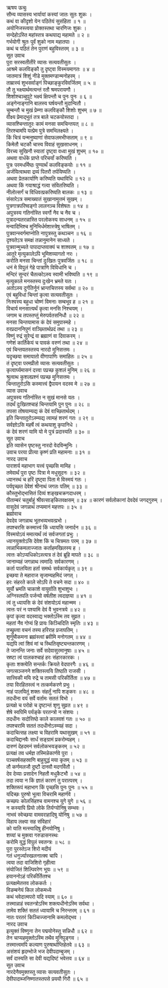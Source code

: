 ऋषय ऊचुः  
सौम्य व्यासस्य भार्यायां कस्यां जातः सुतः शुकः ।  
कथं वा कीदृशो येन पठितेयं सुसंहिता ॥ १ ॥  
अयोनिजस्त्वया प्रोक्तस्तथा चारणिजः शुकः ।  
सन्देहोऽस्ति महांस्तत्र कथयाद्य महामते ॥ २ ॥  
गर्भयोगी श्रुतः पूर्वं शुको नाम महातपाः ।  
कथं च पठितं तेन पुराणं बहुविस्तरम् ॥ ३ ॥  
सूत उवाच  
पुरा सरस्वतीतीरे व्यासः सत्यवतीसुतः ।  
आश्रमे कलविङ्कौ तु दृष्ट्वा विस्मयमागतः ॥ ४ ॥  
जातमात्रं शिशुं नीडे मुक्तमण्डान्मनोहरम् ।  
ताम्रास्यं शुभसर्वाङ्गं पिच्छाङ्कुरविवर्जितम् ॥ ५ ॥  
तौ तु भक्ष्यार्थमत्यन्तं रतौ श्रमपरायणौ ।  
शिशोश्चञ्चुपुटे भक्ष्यं क्षिपन्तौ च पुनः पुनः ॥ ६ ॥  
अङ्गेनाङ्गानि बालस्य घर्षयन्तौ मुदान्वितौ ।  
चुम्बन्तौ च मुखं प्रेम्णा कलविङ्कौ शिशोः शुभम् ॥ ७ ॥  
वीक्ष्य प्रेमाद्‌भुतं तत्र बाले चटकयोस्तदा ।  
व्यासश्चिन्तातुरः कामं मनसा समचिन्तयत् ॥ ८ ॥  
तिरश्चामपि यत्प्रेम पुत्रे समभिलक्ष्यते ।  
किं चित्रं यन्मनुष्याणां सेवाफलमभीप्सताम् ॥ ९ ॥  
किमेतौ चटकौ चास्य विवाहं सुखसाधनम् ।  
विरच्य सुखिनौ स्यातां दृष्ट्वा वध्वा मुखं शुभम् ॥ १० ॥  
अथवा वार्धके प्राप्ते परिचर्यां करिष्यति ।  
पुत्रः परमधर्मिष्ठः पुण्यार्थं कलविङ्कयोः ॥ ११ ॥  
अर्जयित्वाथवा द्रव्यं पितरौ तर्पयिष्यति ।  
अथवा प्रेतकार्याणि करिष्यति यथाविधि ॥ १२ ॥  
अथवा किं गयाश्राद्धं गत्वा संवितरिष्यति ।  
नीलोत्सर्गं च विधिवत्प्रकरिष्यति बालकः ॥ १३ ॥  
संसारेऽत्र समाख्यातं सुखानामुत्तमं सुखम् ।  
पुत्रगात्रपरिष्वङ्गो लालनञ्च विशेषतः ॥ १४ ॥  
अपुत्रस्य गतिर्नास्ति स्वर्गो नैव च नैव च ।  
पुत्रादन्यतरन्नास्ति परलोकस्य साधनम् ॥ १५ ॥  
मन्वादिभिश्च मुनिभिर्धर्मशास्त्रेषु भाषितम् ।  
पुत्रवान्स्वर्गमाप्नोति नापुत्रस्तु कथञ्चन ॥ १६ ॥  
दृश्यतेऽत्र समक्षं तन्नानुमानेन साध्यते ।  
पुत्रवान्मुच्यते पापादाप्तवाक्यं च शाश्वतम् ॥ १७ ॥  
आतुरे मृत्युकालेऽपि भूमिशय्यागतो नरः ।  
करोति मनसा चिन्तां दुःखितः पुत्रवर्जितः ॥ १८ ॥  
धनं मे विपुलं गेहे पात्राणि विविधानि च ।  
मन्दिरं सुन्दरं चैतत्कोऽस्य स्वामी भविष्यति ॥ १९ ॥  
मृत्युकाले मनस्तस्य दुःखेन भ्रमते यतः ।  
अतोऽस्य दुर्गतिर्नूनं भ्रान्तचित्तस्य सर्वथा ॥ २० ॥  
एवं बहुविधां चिन्तां कृत्वा सत्यवतीसुतः ।  
निःश्वस्य बहुधा चोष्णं विमनाः सम्बभूव ह ॥ २१ ॥  
विचार्य मनसात्यर्थं कृत्वा मनसि निश्चयम् ।  
जगाम च तपस्तप्तुं मेरुपर्वतसनिधौ ॥ २२ ॥  
मनसा चिन्तयामास कं देवं समुपास्महे ।  
वरप्रदाननिपुणं वाञ्छितार्थप्रदं तथा ॥ २३ ॥  
विष्णुं रुद्रं सुरेन्द्रं वा ब्रह्माणं वा दिवाकरम् ।  
गणेशं कार्तिकेयं च पावकं वरुणं तथा ॥ २४ ॥  
एवं चिन्तयतस्तस्य नारदो मुनिसत्तमः ।  
यदृच्छया समायातो वीणापाणिः समाहितः ॥ २५ ॥  
तं दृष्ट्वा परमप्रीतो व्यासः सत्यवतीसुतः ।  
कृत्वार्घ्यमासनं दत्त्वा पप्रच्छ कुशलं मुनिम् ॥ २६ ॥  
श्रुत्वाथ कुशलप्रश्नं पप्रच्छ मुनिसत्तमः ।  
चिन्तातुरोऽसि कस्मात्त्वं द्वैपायन वदस्व मे ॥ २७ ॥  
व्यास उवाच  
अपुत्रस्य गतिर्नास्ति न सुखं मानसे यतः ।  
तदर्थं दुःखितश्चाहं चिन्तयामि पुन पुनः ॥ २८ ॥  
तपसा तोषयाम्यद्य कं देवं वाच्छितार्थदम् ।  
इति चिन्तातुरोऽस्म्यद्य त्वामहं शरणं गतः ॥ २९ ॥  
सर्वज्ञोऽसि महर्षे त्वं कथयाशु कृपानिधे ।  
कं देवं शरणं यामि यो मे पुत्रं प्रदास्यति ॥ ३० ॥  
सूत उवाच  
इति व्यासेन पृष्टस्तु नारदो वेदविन्मुनिः ।  
उवाच परया प्रीत्या कृष्णं प्रति महामनाः ॥ ३१ ॥  
नारद उवाच  
पाराशर्य महाभाग यत्त्वं पृच्छसि मामिह ।  
तमेवार्थं पुरा पृष्टः पित्रा मे मधुसूदनः ॥ ३२ ॥  
ध्यानस्थं च हरिं दृष्ट्वा पिता मे विस्मयं गतः ।  
पर्यपृच्छत देवेशं श्रीनाथं जगतः पतिम् ॥ ३३ ॥  
कौस्तुभोद्भासितं दिव्यं शङ्खचक्रगदाधरम् ।  
पीताम्बरं चतुर्बाहुं श्रीवत्साङ्‌कितवक्षसम् ॥ ३४ ॥
कारणं सर्वलोकानां देवदेवं जगद्गुरुम् ।  
वासुदेवं जगन्नाथं तप्यमानं महत्तपः ॥ ३५ ॥  
ब्रह्मोवाच  
देवदेव जगन्नाथ भूतभव्यभवत्प्रभो ।  
तपश्चरसि कस्मात्त्वं किं ध्यायसि जनार्दन ॥ ३६ ॥  
विस्मयोऽयं ममात्यर्थं त्वं सर्वजगतां प्रभुः ।  
ध्यानयुक्तोऽसि देवेश किं च चित्रमतः परम् ॥ ३७ ॥  
त्वन्नाभिकमलाज्जातः कर्ताहमखिलस्य ह ।  
त्वत्तः कोऽप्यधिकोऽस्त्यत्र तं देवं ब्रूहि मापते ॥ ३८ ॥  
जानाम्यहं जगन्नाथ त्वमादिः सर्वकारणम् ।  
कर्ता पालयिता हर्ता समर्थः सर्वकार्यकृत् ॥ ३९ ॥  
इच्छया ते महाराज सृजाम्यहमिदं जगत् ।  
हरः संहरते काले सोऽपि ते वचने सदा ॥ ४० ॥  
सूर्यो भ्रमति चाकाशे वायुर्वाति शुभाशुभः ।  
अग्निस्तपति पर्जन्यो वर्षतीश त्वदाज्ञया ॥ ४१ ॥  
त्वं तु ध्यायसि कं देवं संशयोऽयं महान्मम ।  
त्वत्तः परं न पश्यामि देवं वै भुवनत्रये ॥ ४२ ॥  
कृपां कृत्वा वदस्वाद्य भक्तोऽस्मि तव सुव्रत ।  
महतां नैव गोप्यं हि प्रायः किञ्चिदिति स्मृतिः ॥ ४३ ॥  
तच्छ्रुत्वा वचनं तस्य हरिराह प्रजापतिम् ।  
शृणुष्वैकमना ब्रह्मंस्त्वां ब्रवीमि मनोगतम् ॥ ४४ ॥  
यद्यपि त्वां शिवं मां च स्थितिसृष्ट्यन्तकारणम् ।  
ते जानन्ति जनाः सर्वे सदेवासुरमानुषाः ॥ ४५ ॥  
स्रष्टा त्वं पालकश्चाहं हरः संहारकारकः ।  
कृताः शक्त्येति सन्तर्कः क्रियते वेदपारगैः ॥ ४६ ॥  
जगत्सञ्जनने शक्तिस्त्वयि तिष्ठति राजसी ।  
सात्त्विकी मयि रुद्रे च तामसी परिकीर्तिता ॥ ४७ ॥  
तया विरहितस्त्वं न तत्कर्मकरणे प्रभुः ।  
नाहं पालयितुं शक्तः संहर्तुं नापि शङ्करः ॥ ४८ ॥  
तदधीना वयं सर्वे वर्तामः सततं विभो ।  
प्रत्यक्षे च परोक्षे च दृष्टान्तं शृणु सुव्रत ॥ ४९ ॥  
शेषे स्वपिमि पर्यङ्के परतन्त्रो न संशयः ।  
तदधीनः सदोत्तिष्ठे काले कालवशं गतः ॥ ५० ॥  
तपश्चरामि सततं तदधीनोऽस्म्यहं सदा ।  
कदाचित्सह लक्ष्या च विहरामि यथासुखम् ॥ ५१ ॥  
कदाचिद्दानवैः सार्धं सङ्ग्रामं प्रकरोम्यहम् ।  
दारुणं देहदमनं सर्वलोकभयङ्करम् ॥ ५२ ॥  
प्रत्यक्षं तव धर्मज्ञ तस्मिन्नेकार्णवे पुरा ।  
पञ्चवर्षसहस्राणि बाहुयुद्धं मया कृतम् ॥ ५३ ॥  
तौ कर्णमलजौ दुष्टौ दानवौ मदगर्वितौ ।  
देव देव्याः प्रसादेन निहतौ मधुकैटभौ ॥ ५४ ॥  
तदा त्वया न किं ज्ञातं कारणं तु परात्परम् ।  
शक्तिरूपं महाभाग किं पृच्छसि पुनः पुनः ॥ ५५ ॥  
यदिच्छः पुरुषो भूत्वा विचरामि महार्णवे ।  
कच्छपः कोलसिंहश्च वामनश्च युगे युगे ॥ ५६ ॥  
न कस्यापि प्रियो लोके तिर्यग्योनिषु सम्भवः ।  
नाभवं स्वेच्छया वामवराहादिषु योनिषु ॥ ५७ ॥  
विहाय लक्ष्या सह संविहारं  
     को याति मत्स्यादिषु हीनयोनिषु ।  
शय्यां च मुक्त्वा गरुडासनस्थः  
     करोमि युद्धं विपुलं स्वतन्त्रः ॥ ५८ ॥  
पुरा पुरस्तेऽज शिरो मदीयं  
     गतं धनुर्ज्यास्खलनात्क्व चापि ।  
त्वया तदा वाजिशिरो गृहीत्वा  
     संयोजितं शिल्पिवरेण भूयः ॥ ५९ ॥  
हयाननोऽहं परिकीर्तितश्च  
     प्रत्यक्षमेतत्तव लोककर्तः ।  
विडम्बनेयं किल लोकमध्ये  
     कथं भवेदात्मपरो यदि स्याम् ॥ ६० ॥  
तस्मान्नाहं स्वतन्त्रोऽस्मि शक्त्यधीनोऽस्मि सर्वथा ।  
तामेव शक्तिं सततं ध्यायामि च निरन्तरम् ॥ ६१ ॥  
नातः परतरं किञ्चिज्जानामि कमलोद्भव ।  
नारद उवाच  
इत्युक्तं विष्णुना तेन पद्मयोनेस्तु सन्निधौ ॥ ६२ ॥  
तेन चाप्यहमुक्तोऽस्मि तथैव मुनिपुङ्गव ।  
तस्मात्त्वमपि कल्याण पुरुषार्थाप्तिहेतवे ॥ ६३ ॥  
असंशयं हृदम्भोजे भज देवीपदाम्बुजम् ।  
सर्वं दास्यति सा देवी यद्यदिष्टं भवेत्तव ॥ ६४ ॥  
सूत उवाच  
नारदेनैवमुक्तस्तु व्यासः सत्यवतीसुतः ।  
देवीपादाब्जनिष्णातस्तपसे प्रययौ गिरौ ॥ ६५ ॥
